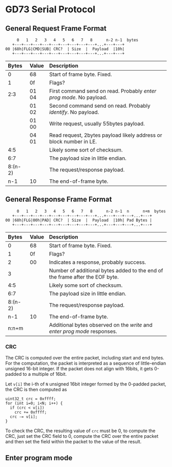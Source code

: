 # GD73 Serial Protocol

## General Request Frame Format
```
     0   1   2   3   4   5   6   7   8      n-2 n-1  bytes
   +---+---+---+---+---+---+---+---+---+...+---+---+
00 |68h|FLG|CMD|SUB| CRC?  | Size  |  Payload  |10h|
   +---+---+---+---+---+---+---+---+---+...+---+---+ 
```

| Bytes  | Value | Description |
|:-------|:------|:------------|
| 0      | 68    | Start of frame byte. Fixed. |
| 1      | 0f    | Flags? |
| 2:3    | 01 04 | First command send on read. Probably *enter prog mode*. No payload. |
|        | 01 02 | Second command send on read. Probably *identify*. No payload. |
|        | 01 00 | Write request, usually 55bytes payload. |
|        | 04 01 | Read request, 2bytes payload likely address or block number in LE. |
| 4:5    |       | Likely some sort of checksum. |
| 6:7    |       | The payload size in little endian. |
| 8:(n-2)|       | The request/response payload. |
| n-1    | 10    | The end-of-frame byte. |


## General Response Frame Format
```
     0   1   2   3   4   5   6   7   8      n-2 n-1  n      n+m  bytes
   +---+---+---+---+---+---+---+---+---+...+---+---+---+...+---+
00 |68h|FLG|00h|PAD| CRC?  | Size  |  Payload  |10h| Pad Bytes |
   +---+---+---+---+---+---+---+---+---+...+---+---+---+...+---+
```

| Bytes  | Value | Description |
|:-------|:------|:------------|
| 0      | 68    | Start of frame byte. Fixed. |
| 1      | 0f    | Flags? |
| 2      | 00    | Indicates a response, probably success. |
| 3      |       | Number of additional bytes added to the end of the frame after the EOF byte. |
| 4:5    |       | Likely some sort of checksum. |
| 6:7    |       | The payload size in little endian. |
| 8:(n-2)|       | The request/response payload. |
| n-1    | 10    | The end-of-frame byte. |
| n:n+m  |       | Additional bytes observed on the *write* and *enter prog mode* responses. |

### CRC
The CRC is computed over the entire packet, including start and end bytes. For the computation, 
the packet is interpreted as a sequence of little-endian unsigned 16-bit integer. If the packet 
does not align with 16bits, it gets 0-padded to a multiple of 16bit. 

Let `v[i]` the i-th of `N` unsigned 16bit integer formed by the 0-padded packet, the CRC is then 
computed as
```
uint32_t crc = 0xffff;
for (int i=0; i<N; i++) {
  if (crc < v[i])
    crc += 0xffff;
  crc -= v[i];
}
```
To check the CRC, the resulting value of `crc` must be 0, to compute the CRC, just set the CRC field
to 0, compute the CRC over the entire packet and then set the field within the packet to the value 
of the result.


## Enter program mode
